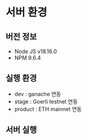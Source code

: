 # 서버 환경


## 버전 정보
- Node JS v18.16.0
- NPM 9.6.4

## 실행 환경
- dev : ganache 연동
- stage : Goerli testnet 연동
- product : ETH mainnet 연동 

## 서버 실행
